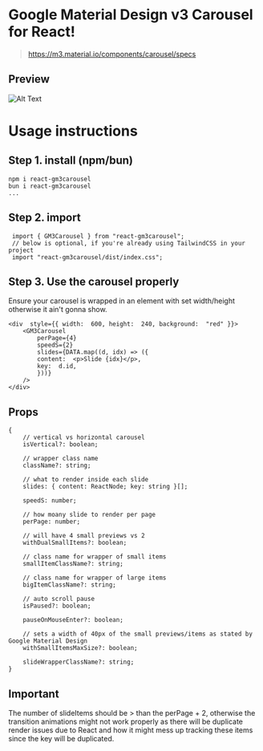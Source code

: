 # Google Material Design v3 Carousel for React!

> https://m3.material.io/components/carousel/specs

## Preview

![Alt Text](https://github.com/kaloyanBozhkov/react-gm3carousel/blob/master/demo-gif.gif?raw=true)

# Usage instructions

## Step 1. install (npm/bun)

```
npm i react-gm3carousel
bun i react-gm3carousel
...
```

## Step 2. import

```
 import { GM3Carousel } from "react-gm3carousel";
 // below is optional, if you're already using TailwindCSS in your project
 import "react-gm3carousel/dist/index.css";
```

## Step 3. Use the carousel properly

Ensure your carousel is wrapped in an element with set width/height otherwise it ain't gonna show.

```
<div  style={{ width:  600, height:  240, background:  "red" }}>
	<GM3Carousel
		perPage={4}
		speedS={2}
		slides={DATA.map((d, idx) => ({
		content:  <p>Slide {idx}</p>,
		key:  d.id,
		}))}
	/>
</div>
```

## Props

```
{
	// vertical vs horizontal carousel
	isVertical?: boolean;

	// wrapper class name
	className?: string;

	// what to render inside each slide
	slides: { content: ReactNode; key: string }[];

	speedS: number;

	// how moany slide to render per page
	perPage: number;

	// will have 4 small previews vs 2
	withDualSmallItems?: boolean;

	// class name for wrapper of small items
	smallItemClassName?: string;

	// class name for wrapper of large items
	bigItemClassName?: string;

	// auto scroll pause
	isPaused?: boolean;

	pauseOnMouseEnter?: boolean;

	// sets a width of 40px of the small previews/items as stated by Google Material Design
	withSmallItemsMaxSize?: boolean;

	slideWrapperClassName?: string;
}
```

## Important

The number of slideItems should be > than the perPage + 2, otherwise the transition animations might not work properly as there will be duplicate render issues due to React and how it might mess up tracking these items since the key will be duplicated.
